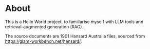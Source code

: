 # About

This is a Hello World project, to familiarise myself with LLM tools and retrieval-augmented generation (RAG). 

The source documents are 1901 Hansard Australia files, sourced from https://glam-workbench.net/hansard/.

